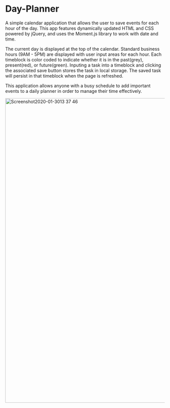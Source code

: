 # Day-Planner
A simple calendar application that allows the user to save events for each hour of the day. This app features dynamically updated HTML and CSS powered by jQuery, and uses the Moment.js library to work with date and time.

The current day is displayed at the top of the calendar. Standard business hours (9AM - 5PM) are displayed with user input areas for each hour. Each timeblock is color coded to indicate whether it is in the past(grey), present(red), or future(green). Inputing a task into a timeblock and clicking the associated save button stores the task in local storage. The saved task will persist in that timeblock when the page is refreshed.

This application allows anyone with a busy schedule to add important events to a daily planner in order to manage their time effectively.



<img width="960" alt="Screenshot2020-01-3013 37 46" src="https://user-images.githubusercontent.com/56415756/73485361-95605680-4368-11ea-9641-5170a6ac7ff3.png">


